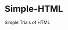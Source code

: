 # Simple-HTML
Simple Trials of HTML
































































